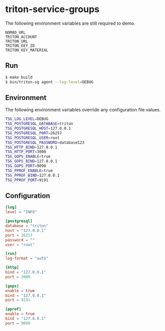 # triton-service-groups

The following environment variables are still required to demo.

```
NOMAD_URL
TRITON_ACCOUNT
TRITON_URL
TRITON_KEY_ID
TRITON_KEY_MATERIAL
```

## Run

```sh
$ make build
$ bin/triton-sg agent --log-level=DEBUG
```

## Environment

The following environment variables override any configuration file values.

```sh
TSG_LOG_LEVEL=DEBUG
TSG_POSTGRESQL_DATABASE=triton
TSG_POSTGRESQL_HOST=127.0.0.1
TSG_POSTGRESQL_PORT=26257
TSG_POSTGRESQL_USER=root
TSG_POSTGRESQL_PASSWORD=database123
TSG_HTTP_BIND=127.0.0.1
TSG_HTTP_PORT=3000
TSG_GOPS_ENABLE=true
TSG_GOPS_BIND=127.0.0.1
TSG_GOPS_PORT=9090
TSG_PPROF_ENABLE=true
TSG_PPROF_BIND=127.0.0.1
TSG_PPROF_PORT=9191
```

## Configuration

```toml
[log]
level = "INFO"

[postgresql]
database = "triton"
host = "127.0.0.1"
port = 26257
password = ""
user = "root"

[run]
log-format = "auto"

[http]
bind = "127.0.0.1"
port = 3000

[gops]
enable = true
bind = "127.0.0.1"
port = 9191

[pprof]
enable = true
bind = "127.0.0.1"
port = 9090
```
